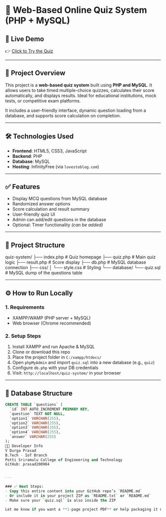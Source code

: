 # 🧠 Web-Based Online Quiz System (PHP + MySQL)

## 🚀 Live Demo
👉 [Click to Try the Quiz](https://web-dev-onlineexam.lovestoblog.com/?i=1)

---

## 📌 Project Overview

This project is a **web-based quiz system** built using **PHP and MySQL**. It allows users to take timed multiple-choice quizzes, calculates their score automatically, and displays results. Ideal for educational institutions, mock tests, or competitive exam platforms.

It includes a user-friendly interface, dynamic question loading from a database, and supports score calculation on completion.

---

## 🛠️ Technologies Used

- **Frontend**: HTML5, CSS3, JavaScript  
- **Backend**: PHP  
- **Database**: MySQL  
- **Hosting**: InfinityFree (via `lovestoblog.com`)

---

## ✅ Features

- Display MCQ questions from MySQL database  
- Randomized answer options  
- Score calculation and result summary  
- User-friendly quiz UI  
- Admin can add/edit questions in the database  
- Optional: Timer functionality *(can be added)*

---

## 📁 Project Structure
quiz-system/
├── index.php # Quiz homepage
├── quiz.php # Main quiz logic
├── result.php # Score display
├── db.php # MySQL database connection
├── css/
│ └── style.css # Styling
└── database/
└── quiz.sql # MySQL dump of the questions table

---

## ⚙️ How to Run Locally

### 1. Requirements
- XAMPP/WAMP (PHP server + MySQL)
- Web browser (Chrome recommended)

### 2. Setup Steps

1. Install XAMPP and run Apache & MySQL  
2. Clone or download this repo  
3. Place the project folder in `C:/xampp/htdocs/`  
4. Open `phpMyAdmin` and import `quiz.sql` into a new database (e.g., `quiz`)  
5. Configure `db.php` with your DB credentials  
6. Visit: `http://localhost/quiz-system/` in your browser

---

## 💾 Database Structure

```sql
CREATE TABLE `questions` (
  `id` INT AUTO_INCREMENT PRIMARY KEY,
  `question` TEXT NOT NULL,
  `option1` VARCHAR(255),
  `option2` VARCHAR(255),
  `option3` VARCHAR(255),
  `option4` VARCHAR(255),
  `answer` VARCHAR(255)
);
🧑‍💻 Developer Info
V Durga Prasad
B.Tech - IoT Branch
Potti Sriramulu College of Engineering and Technology
GitHub: prasad200904


---

### ✅ Next Steps:
- Copy this entire content into your GitHub repo’s `README.md`
- Or include it in your project ZIP as `README.txt` or `README.md`
- Make sure your `quiz.sql` is also inside the ZIP

Let me know if you want a **1-page project PDF** or help packaging it now!


